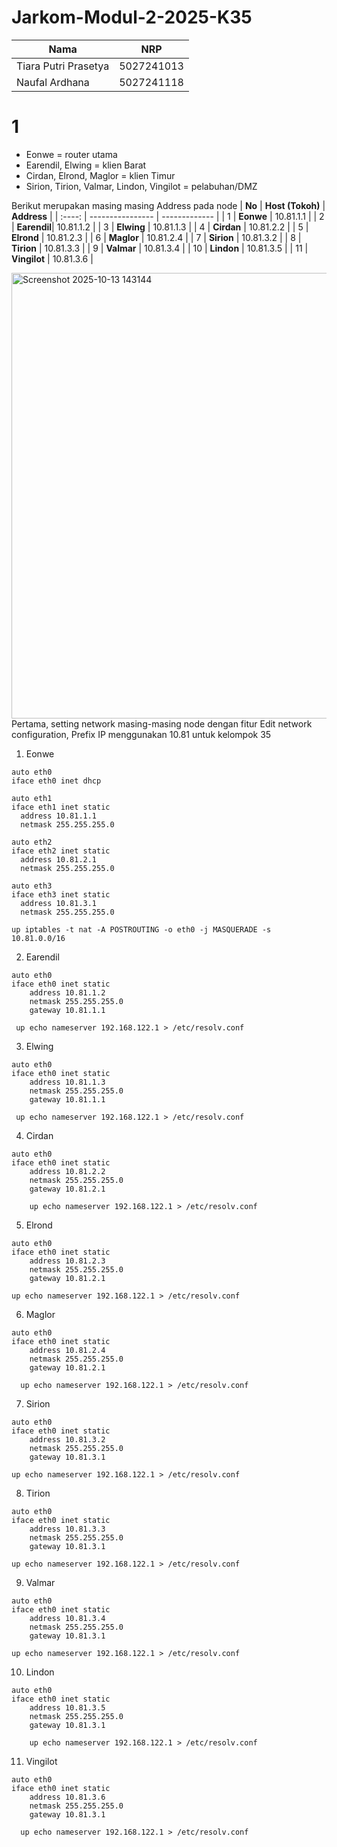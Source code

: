
# Jarkom-Modul-2-2025-K35

| Nama | NRP |
|---|---|
| Tiara Putri Prasetya | 5027241013 |
| Naufal Ardhana | 5027241118 |

# 1  
- Eonwe = router utama  
- Earendil, Elwing = klien Barat  
- Cirdan, Elrond, Maglor = klien Timur  
- Sirion, Tirion, Valmar, Lindon, Vingilot = pelabuhan/DMZ

Berikut merupakan masing masing Address pada node
| **No** | **Host (Tokoh)**  | **Address** |
| :----: | ---------------- | ------------- |
| 1 | **Eonwe**   | 10.81.1.1 |
| 2 | **Earendil**| 10.81.1.2 |
| 3 | **Elwing**  | 10.81.1.3 |
| 4 | **Cirdan**  | 10.81.2.2 |
| 5 | **Elrond**  | 10.81.2.3 |
| 6 | **Maglor**  | 10.81.2.4 |
| 7 | **Sirion**  | 10.81.3.2 |
| 8 | **Tirion** | 10.81.3.3 |
| 9 | **Valmar** | 10.81.3.4 |
| 10 | **Lindon** | 10.81.3.5 |
| 11 | **Vingilot**  | 10.81.3.6 |

<img width="792" height="713" alt="Screenshot 2025-10-13 143144" src="https://github.com/user-attachments/assets/76d8bf47-ff19-4dc6-8ba9-e4ea07510e92" />  
Pertama, setting network masing-masing node dengan fitur Edit network configuration, Prefix IP menggunakan 10.81 untuk kelompok 35 

1. Eonwe

```
auto eth0
iface eth0 inet dhcp

auto eth1
iface eth1 inet static
  address 10.81.1.1
  netmask 255.255.255.0

auto eth2
iface eth2 inet static
  address 10.81.2.1
  netmask 255.255.255.0

auto eth3
iface eth3 inet static
  address 10.81.3.1
  netmask 255.255.255.0

up iptables -t nat -A POSTROUTING -o eth0 -j MASQUERADE -s 10.81.0.0/16

```

2. Earendil
```
auto eth0
iface eth0 inet static
    address 10.81.1.2
    netmask 255.255.255.0
    gateway 10.81.1.1

 up echo nameserver 192.168.122.1 > /etc/resolv.conf
```

3. Elwing
```
auto eth0
iface eth0 inet static
    address 10.81.1.3
    netmask 255.255.255.0
    gateway 10.81.1.1

 up echo nameserver 192.168.122.1 > /etc/resolv.conf
```

4. Cirdan
```
auto eth0
iface eth0 inet static
    address 10.81.2.2
    netmask 255.255.255.0
    gateway 10.81.2.1

    up echo nameserver 192.168.122.1 > /etc/resolv.conf
```

5. Elrond
```
auto eth0
iface eth0 inet static
    address 10.81.2.3
    netmask 255.255.255.0
    gateway 10.81.2.1

up echo nameserver 192.168.122.1 > /etc/resolv.conf
```

6. Maglor
```
auto eth0
iface eth0 inet static
    address 10.81.2.4
    netmask 255.255.255.0
    gateway 10.81.2.1

  up echo nameserver 192.168.122.1 > /etc/resolv.conf
```

7. Sirion
```
auto eth0
iface eth0 inet static
    address 10.81.3.2
    netmask 255.255.255.0
    gateway 10.81.3.1

up echo nameserver 192.168.122.1 > /etc/resolv.conf
```

8. Tirion
```
auto eth0
iface eth0 inet static
    address 10.81.3.3
    netmask 255.255.255.0
    gateway 10.81.3.1

up echo nameserver 192.168.122.1 > /etc/resolv.conf
```

9. Valmar
```
auto eth0
iface eth0 inet static
    address 10.81.3.4
    netmask 255.255.255.0
    gateway 10.81.3.1

up echo nameserver 192.168.122.1 > /etc/resolv.conf
```

10. Lindon
```
auto eth0
iface eth0 inet static
    address 10.81.3.5
    netmask 255.255.255.0
    gateway 10.81.3.1

    up echo nameserver 192.168.122.1 > /etc/resolv.conf
```

11. Vingilot
```
auto eth0
iface eth0 inet static
    address 10.81.3.6
    netmask 255.255.255.0
    gateway 10.81.3.1

  up echo nameserver 192.168.122.1 > /etc/resolv.conf
```
